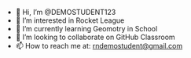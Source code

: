 - 👋 Hi, I’m @DEMOSTUDENT123
- 👀 I’m interested in Rocket League
- 🌱 I’m currently learning Geomotry in School
- 💞️ I’m looking to collaborate on GitHub Classroom
- 📫 How to reach me at: rndemostudent@gmail.com

<!---
DEMOSTUDENT123/DEMOSTUDENT123 is a ✨ special ✨ repository because its `README.md` (this file) appears on your GitHub profile.
You can click the Preview link to take a look at your changes.
--->
